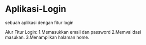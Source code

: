 # Aplikasi-Login
sebuah aplikasi dengan fitur login

Alur Fitur Login:
1.Memasukkan email dan password
2.Memvalidasi masukan.
3.Menampilkan halaman home.

